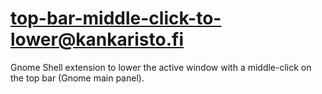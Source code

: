 # top-bar-middle-click-to-lower@kankaristo.fi

Gnome Shell extension to lower the active window with a middle-click on the top bar (Gnome main panel).
